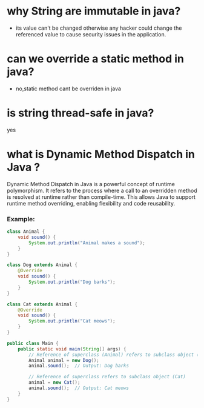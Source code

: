 # why String are  immutable in java?

* its value can't be changed otherwise any hacker could change the referenced value to cause security issues in the application.
# can we override a static method in java?
* no,static method cant be overriden in java 

# is string thread-safe in java?
yes

# what is Dynamic Method Dispatch in Java ?

Dynamic Method Dispatch in Java is a powerful concept of runtime polymorphism. It refers to the process where a call to an overridden method is resolved at runtime rather than compile-time. This allows Java to support runtime method overriding, enabling flexibility and code reusability.

### Example:

```java
class Animal {
    void sound() {
        System.out.println("Animal makes a sound");
    }
}

class Dog extends Animal {
    @Override
    void sound() {
        System.out.println("Dog barks");
    }
}

class Cat extends Animal {
    @Override
    void sound() {
        System.out.println("Cat meows");
    }
}

public class Main {
    public static void main(String[] args) {
        // Reference of superclass (Animal) refers to subclass object (Dog)
        Animal animal = new Dog();
        animal.sound();  // Output: Dog barks

        // Reference of superclass refers to subclass object (Cat)
        animal = new Cat();
        animal.sound();  // Output: Cat meows
    }
}

